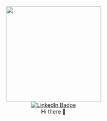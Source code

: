 <div id="header" align="center">
  <img src="https://media.giphy.com/media/gjrYDwbjnK8x36xZIO/giphy.gif" width="250"/>
</div>
<div id="badges" align="center">
  <a href="https://www.linkedin.com/in/%D0%B0%D0%BB%D0%B5%D0%BA%D1%81%D0%B0%D0%BD%D0%B4%D1%80-%D1%82%D1%80%D0%B0%D0%BC%D0%B1%D0%B8%D1%86%D0%BA%D0%B8%D0%B9-715487241/">
    <img src="https://img.shields.io/badge/LinkedIn-blue?style=for-the-badge&logo=linkedin&logoColor=white" alt="LinkedIn Badge"/>
  </a>
</div>
<div id="header" align="center">
  Hi there 👋
</div>

<!--
**Flatron31/Flatron31** is a ✨ _special_ ✨ repository because its `README.md` (this file) appears on your GitHub profile.

Here are some ideas to get you started:

- 🔭 I’m currently working on ...
- 🌱 I’m currently learning ...
- 👯 I’m looking to collaborate on ...
- 🤔 I’m looking for help with ...
- 💬 Ask me about ...
- 📫 How to reach me: ...
- 😄 Pronouns: ...
- ⚡ Fun fact: ...
-->
